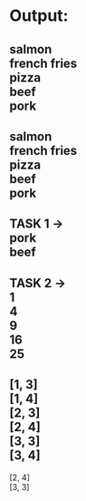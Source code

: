 # Output:

salmon  
french fries  
pizza  
beef  
pork  
---  
salmon  
french fries  
pizza  
beef  
pork  
---  
TASK 1 ->  
pork  
beef  
---  
TASK 2 ->  
1  
4  
9  
16  
25  
---  
[1, 3]  
[1, 4]  
[2, 3]  
[2, 4]  
[3, 3]  
[3, 4]  
---  
[2, 4]  
[3, 3]  
